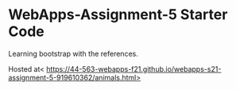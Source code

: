 # WebApps-Assignment-5 Starter Code
Learning bootstrap with the references.

Hosted at< https://44-563-webapps-f21.github.io/webapps-s21-assignment-5-919610362/animals.html>